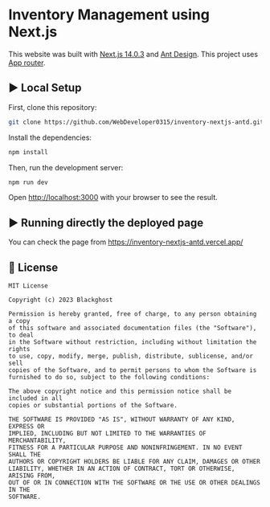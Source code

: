 # Inventory Management using Next.js

This website was built with [Next.js 14.0.3](https://nextjs.org/) and [Ant Design](https://ant.design/).
This project uses [App router](https://nextjs.org/docs).

## :arrow_forward: Local Setup

First, clone this repository:

```bash
git clone https://github.com/WebDeveloper0315/inventory-nextjs-antd.git
```
Install the dependencies:

```bash
npm install
```

Then, run the development server:

```bash
npm run dev
```

Open [http://localhost:3000](http://localhost:3000) with your browser to see the result.

## ▶️ Running directly the deployed page

You can check the page from https://inventory-nextjs-antd.vercel.app/
## :handshake: License

```
MIT License

Copyright (c) 2023 Blackghost

Permission is hereby granted, free of charge, to any person obtaining a copy
of this software and associated documentation files (the "Software"), to deal
in the Software without restriction, including without limitation the rights
to use, copy, modify, merge, publish, distribute, sublicense, and/or sell
copies of the Software, and to permit persons to whom the Software is
furnished to do so, subject to the following conditions:

The above copyright notice and this permission notice shall be included in all
copies or substantial portions of the Software.

THE SOFTWARE IS PROVIDED "AS IS", WITHOUT WARRANTY OF ANY KIND, EXPRESS OR
IMPLIED, INCLUDING BUT NOT LIMITED TO THE WARRANTIES OF MERCHANTABILITY,
FITNESS FOR A PARTICULAR PURPOSE AND NONINFRINGEMENT. IN NO EVENT SHALL THE
AUTHORS OR COPYRIGHT HOLDERS BE LIABLE FOR ANY CLAIM, DAMAGES OR OTHER
LIABILITY, WHETHER IN AN ACTION OF CONTRACT, TORT OR OTHERWISE, ARISING FROM,
OUT OF OR IN CONNECTION WITH THE SOFTWARE OR THE USE OR OTHER DEALINGS IN THE
SOFTWARE.
```
